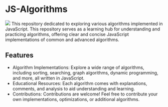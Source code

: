 # JS-Algorithms
<img src="https://img.shields.io/badge/JavaScript-F7DF1E?style=for-the-badge&logo=javascript&logoColor=black" />  
This repository dedicated to exploring various algorithms implemented in JavaScript. This repository serves as a learning hub for understanding and practicing algorithms, offering clear and concise JavaScript implementations of common and advanced algorithms.

## Features

- Algorithm Implementations: Explore a wide range of algorithms, including sorting, searching, graph algorithms, dynamic programming, and more, all written in JavaScript.
- Educational Resources: Each algorithm comes with explanations, comments, and analysis to aid understanding and learning.
- Contributions: Contributions are welcome! Feel free to contribute your own implementations, optimizations, or additional algorithms.